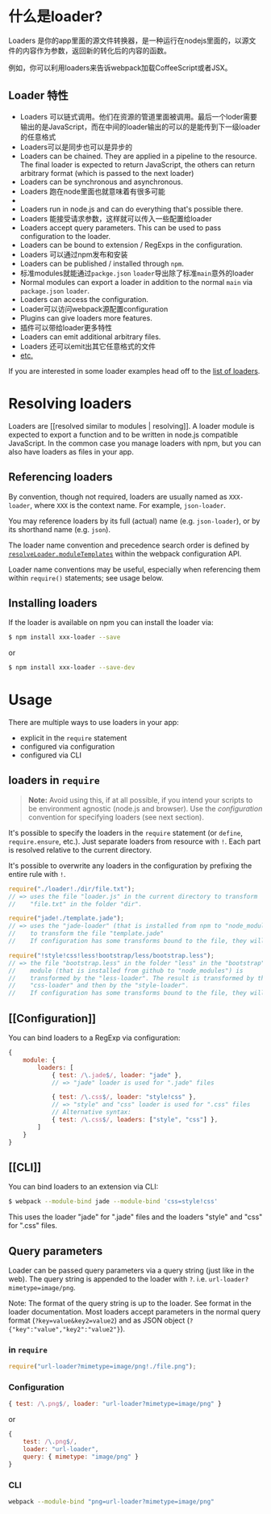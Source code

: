 # 什么是loader?
Loaders 是你的app里面的源文件转换器，是一种运行在nodejs里面的，以源文件的内容作为参数，返回新的转化后的内容的函数。

例如，你可以利用loaders来告诉webpack加载CoffeeScript或者JSX。

## Loader 特性
* Loaders 可以链式调用。他们在资源的管道里面被调用。最后一个loder需要输出的是JavaScript，而在中间的loader输出的可以的是能传到下一级loader的任意格式
* Loaders可以是同步也可以是异步的
* Loaders can be chained. They are applied in a pipeline to the resource. The final loader is expected to return JavaScript, the others can return arbitrary format (which is passed to the next loader)
* Loaders can be synchronous and asynchronous.
* Loaders 跑在node里面也就意味着有很多可能
* 
* Loaders run in node.js and can do everything that's possible there.
* Loaders 能接受请求参数，这样就可以传入一些配置给loader
* Loaders accept query parameters. This can be used to pass configuration to the loader.
* Loaders can be bound to extension / RegExps in the configuration.
* Loaders 可以通过npm发布和安装
* Loaders can be published / installed through `npm`.
* 标准modules就能通过`packge.json` `loader`导出除了标准`main`意外的loader
* Normal modules can export a loader in addition to the normal `main` via `package.json` `loader`.
* Loaders can access the configuration.
* Loader可以访问webpack源配置configuration
* Plugins can give loaders more features.
* 插件可以带给loader更多特性
* Loaders can emit additional arbitrary files.
* Loaders 还可以emit出其它任意格式的文件
* [etc.][loaders]

If you are interested in some loader examples head off to the [list of loaders][list of loaders].

# Resolving loaders

Loaders are [[resolved similar to modules | resolving]]. A loader module is expected to export a function and to be written in node.js compatible JavaScript. In the common case you manage loaders with npm, but you can also have loaders as files in your app.

## Referencing loaders

By convention, though not required, loaders are usually named as `XXX-loader`, where `XXX` is the context name. For example, `json-loader`. 

You may reference loaders by its full (actual) name (e.g. `json-loader`), or by its shorthand name (e.g. `json`). 

The loader name convention and precedence search order is defined by [`resolveLoader.moduleTemplates`](http://webpack.github.io/docs/configuration.html#resolveloader-moduletemplates) within the webpack configuration API. 

Loader name conventions may be useful, especially when referencing them within `require()` statements; see usage below.

## Installing loaders

If the loader is available on npm you can install the loader via:

``` sh
$ npm install xxx-loader --save
```

or

``` sh
$ npm install xxx-loader --save-dev
```
# Usage

There are multiple ways to use loaders in your app:

* explicit in the `require` statement
* configured via configuration
* configured via CLI

## loaders in `require`

> **Note:** Avoid using this, if at all possible, if you intend your scripts to be environment agnostic (node.js and browser). Use the *configuration* convention for specifying loaders (see next section).

It's possible to specify the loaders in the `require` statement (or `define`, `require.ensure`, etc.). Just separate loaders from resource with `!`. Each part is resolved relative to the current directory.

It's possible to overwrite any loaders in the configuration by prefixing the entire rule with `!`.

``` javascript
require("./loader!./dir/file.txt");
// => uses the file "loader.js" in the current directory to transform
//    "file.txt" in the folder "dir".

require("jade!./template.jade");
// => uses the "jade-loader" (that is installed from npm to "node_modules")
//    to transform the file "template.jade"
//    If configuration has some transforms bound to the file, they will still be applied.

require("!style!css!less!bootstrap/less/bootstrap.less");
// => the file "bootstrap.less" in the folder "less" in the "bootstrap"
//    module (that is installed from github to "node_modules") is
//    transformed by the "less-loader". The result is transformed by the
//    "css-loader" and then by the "style-loader".
//    If configuration has some transforms bound to the file, they will not be applied.
```


## [[Configuration]]

You can bind loaders to a RegExp via configuration:

``` javascript
{
	module: {
		loaders: [
			{ test: /\.jade$/, loader: "jade" },
			// => "jade" loader is used for ".jade" files

			{ test: /\.css$/, loader: "style!css" },
			// => "style" and "css" loader is used for ".css" files
			// Alternative syntax:
			{ test: /\.css$/, loaders: ["style", "css"] },
		]
	}
}
```

## [[CLI]]

You can bind loaders to an extension via CLI:

``` sh
$ webpack --module-bind jade --module-bind 'css=style!css'
```

This uses the loader "jade" for ".jade" files and the loaders "style" and "css" for ".css" files.

## Query parameters

Loader can be passed query parameters via a query string (just like in the web). The query string is appended to the loader with `?`. i.e. `url-loader?mimetype=image/png`.

Note: The format of the query string is up to the loader. See format in the loader documentation. Most loaders accept parameters in the normal query format (`?key=value&key2=value2`) and as JSON object (`?{"key":"value","key2":"value2"}`).

### in `require`

``` javascript
require("url-loader?mimetype=image/png!./file.png");
```

### Configuration

``` javascript
{ test: /\.png$/, loader: "url-loader?mimetype=image/png" }
```

or

``` javascript
{
	test: /\.png$/,
	loader: "url-loader",
	query: { mimetype: "image/png" }
}
```


### CLI

``` sh
webpack --module-bind "png=url-loader?mimetype=image/png"
```

[loaders]: docs/loaders.md
[list of loaders]: docs/list-of-loaders